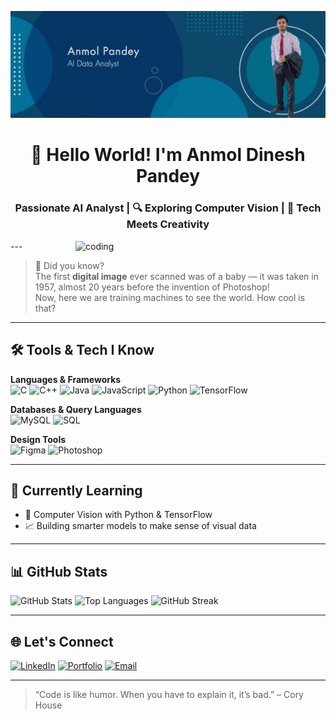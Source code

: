 ![logo](https://github.com/Anmolpandey23/Anmolpandey23/blob/7206af59d458ff8788104d4a19d3139df62a326e/Banner.png)
<h1 align="center">👋 Hello World! I'm Anmol Dinesh Pandey</h1>
<h3 align="center">Passionate AI Analyst | 🔍 Exploring Computer Vision | 🎨 Tech Meets Creativity</h3>

<img align="right" alt="coding" width="400" src="https://user-images.githubusercontent.com/55389276/140866485-8fb1c876-9a8f-4d6a-98dc-08c4981eaf70.gif">
---

> 📸 Did you know?  
> The first **digital image** ever scanned was of a baby — it was taken in 1957, almost 20 years before the invention of Photoshop!  
> Now, here we are training machines to see the world. How cool is that?

---

## 🛠️ Tools & Tech I Know

**Languages & Frameworks**  
![C](https://img.shields.io/badge/-C-00599C?style=flat&logo=c&logoColor=white)
![C++](https://img.shields.io/badge/-C++-00599C?style=flat&logo=c%2b%2b&logoColor=white)
![Java](https://img.shields.io/badge/-Java-007396?style=flat&logo=java&logoColor=white)
![JavaScript](https://img.shields.io/badge/-JavaScript-F7DF1E?style=flat&logo=javascript&logoColor=black)
![Python](https://img.shields.io/badge/-Python-3776AB?style=flat&logo=python&logoColor=white)
![TensorFlow](https://img.shields.io/badge/-TensorFlow-FF6F00?style=flat&logo=tensorflow&logoColor=white)

**Databases & Query Languages**  
![MySQL](https://img.shields.io/badge/-MySQL-4479A1?style=flat&logo=mysql&logoColor=white)
![SQL](https://img.shields.io/badge/-SQL-003B57?style=flat&logo=sqlite&logoColor=white)

**Design Tools**  
![Figma](https://img.shields.io/badge/-Figma-F24E1E?style=flat&logo=figma&logoColor=white)
![Photoshop](https://img.shields.io/badge/-Photoshop-31A8FF?style=flat&logo=adobe-photoshop&logoColor=white)

---

## 🌱 Currently Learning
- 🤖 Computer Vision with Python & TensorFlow
- 📈 Building smarter models to make sense of visual data

---

## 📊 GitHub Stats

![GitHub Stats](https://github-readme-stats.vercel.app/api?username=anmolpandey23&theme=tokyonight&hide_border=true&count_private=true)
![Top Languages](https://github-readme-stats.vercel.app/api/top-langs?username=anmolpandey23&layout=compact&theme=tokyonight&hide_border=true)
![GitHub Streak](https://github-readme-streak-stats.herokuapp.com/?user=anmolpandey23&theme=tokyonight&hide_border=true)

---

## 🌐 Let's Connect

[![LinkedIn](https://img.shields.io/badge/-LinkedIn-0077B5?style=flat&logo=linkedin&logoColor=white)](https://www.linkedin.com/in/anmol-dinesh-pandey-0129142a2/)
[![Portfolio](https://img.shields.io/badge/-Portfolio-000?style=flat&logo=vercel&logoColor=white)](https://anmoldineshpandey.netlify.app/)
[![Email](https://img.shields.io/badge/-Email-EA4335?style=flat&logo=gmail&logoColor=white)](kumaranmolpandey1235@gmail.com)

---

> “Code is like humor. When you have to explain it, it’s bad.” – Cory House
